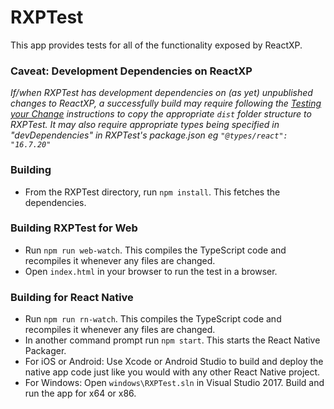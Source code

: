 # RXPTest

This app provides tests for all of the functionality exposed by ReactXP.

### Caveat: Development Dependencies on ReactXP
*If/when RXPTest has development dependencies on (as yet) unpublished changes to ReactXP, a successfully build may require following the [Testing your Change](https://github.com/Microsoft/reactxp/blob/master/CONTRIBUTING.md#testing-your-change) instructions to copy the appropriate `dist` folder structure to RXPTest. It may also require appropriate types being specified in "devDependencies" in RXPTest's package.json  eg `"@types/react": "16.7.20"`*  

### Building

- From the RXPTest directory, run `npm install`. This fetches the dependencies.

### Building RXPTest for Web

- Run `npm run web-watch`. This compiles the TypeScript code and recompiles it whenever any files are changed.
- Open `index.html` in your browser to run the test in a browser.

### Building for React Native

- Run `npm run rn-watch`. This compiles the TypeScript code and recompiles it whenever any files are changed.
- In another command prompt run `npm start`. This starts the React Native Packager.
- For iOS or Android: Use Xcode or Android Studio to build and deploy the native app code just like you would with any other React Native project.
- For Windows: Open `windows\RXPTest.sln` in Visual Studio 2017. Build and run the app for x64 or x86.
